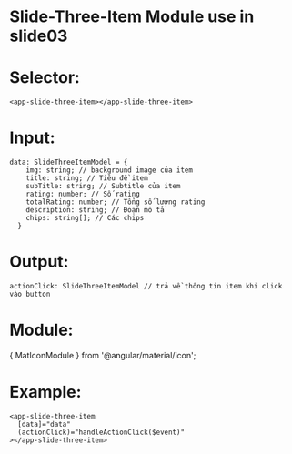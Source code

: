 # Slide-Three-Item Module use in slide03

# Selector:

    <app-slide-three-item></app-slide-three-item>

# Input:

    data: SlideThreeItemModel = {
        img: string; // background image của item
        title: string; // Tiêu đề item
        subTitle: string; // Subtitle của item
        rating: number; // Số rating
        totalRating: number; // Tổng số lượng rating
        description: string; // Đoạn mô tả
        chips: string[]; // Các chips
      }

# Output:

    actionClick: SlideThreeItemModel // trả về thông tin item khi click vào button

# Module:

{ MatIconModule } from '@angular/material/icon';

# Example:

    <app-slide-three-item
      [data]="data"
      (actionClick)="handleActionClick($event)"
    ></app-slide-three-item>
